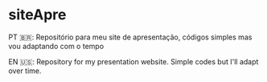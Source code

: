 # siteApre
PT 🇧🇷: Repositório para meu site de apresentação, códigos simples mas vou adaptando com o tempo  

EN 🇺🇸: Repository for my presentation website. Simple codes but I'll adapt over time.
